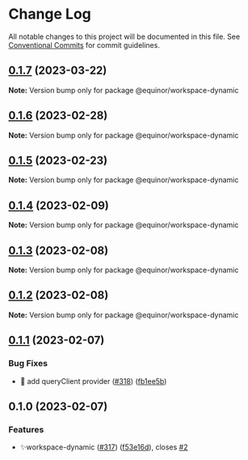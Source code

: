 # Change Log

All notable changes to this project will be documented in this file.
See [Conventional Commits](https://conventionalcommits.org) for commit guidelines.

## [0.1.7](https://github.com/equinor/fusion-workspace/compare/@equinor/workspace-dynamic@0.1.6...@equinor/workspace-dynamic@0.1.7) (2023-03-22)

**Note:** Version bump only for package @equinor/workspace-dynamic

## [0.1.6](https://github.com/equinor/fusion-workspace/compare/@equinor/workspace-dynamic@0.1.4...@equinor/workspace-dynamic@0.1.6) (2023-02-28)

**Note:** Version bump only for package @equinor/workspace-dynamic

## [0.1.5](https://github.com/equinor/fusion-workspace/compare/@equinor/workspace-dynamic@0.1.4...@equinor/workspace-dynamic@0.1.5) (2023-02-23)

**Note:** Version bump only for package @equinor/workspace-dynamic

## [0.1.4](https://github.com/equinor/fusion-workspace/compare/@equinor/workspace-dynamic@0.1.3...@equinor/workspace-dynamic@0.1.4) (2023-02-09)

**Note:** Version bump only for package @equinor/workspace-dynamic

## [0.1.3](https://github.com/equinor/fusion-workspace/compare/@equinor/workspace-dynamic@0.1.2...@equinor/workspace-dynamic@0.1.3) (2023-02-08)

**Note:** Version bump only for package @equinor/workspace-dynamic

## [0.1.2](https://github.com/equinor/fusion-workspace/compare/@equinor/workspace-dynamic@0.1.1...@equinor/workspace-dynamic@0.1.2) (2023-02-08)

**Note:** Version bump only for package @equinor/workspace-dynamic

## [0.1.1](https://github.com/equinor/fusion-workspace/compare/@equinor/workspace-dynamic@0.1.0...@equinor/workspace-dynamic@0.1.1) (2023-02-07)

### Bug Fixes

- :bug: add queryClient provider ([#318](https://github.com/equinor/fusion-workspace/issues/318)) ([fb1ee5b](https://github.com/equinor/fusion-workspace/commit/fb1ee5b68dbd110a815d2c470e76bf2c6a8942c8))

## 0.1.0 (2023-02-07)

### Features

- ✨workspace-dynamic ([#317](https://github.com/equinor/fusion-workspace/issues/317)) ([f53e16d](https://github.com/equinor/fusion-workspace/commit/f53e16dae70fb7b317ba875da93733e6ea1f69d3)), closes [#2](https://github.com/equinor/fusion-workspace/issues/2)
